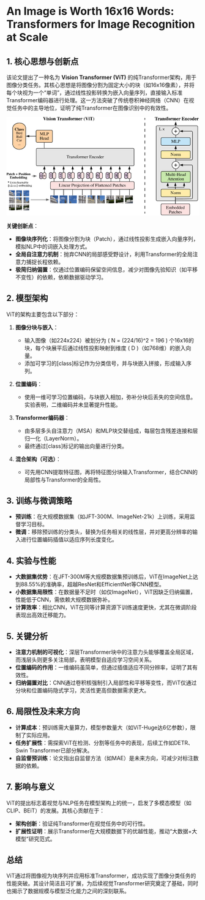 # An Image is Worth 16x16 Words: Transformers for Image Recognition at Scale

## 1. **核心思想与创新点**
该论文提出了一种名为 **Vision Transformer (ViT)** 的纯Transformer架构，用于图像分类任务。其核心思想是将图像分割为固定大小的块（如16x16像素），并将每个块视为一个“单词”，通过线性投影转换为嵌入向量序列，直接输入标准Transformer编码器进行处理。这一方法突破了传统卷积神经网络（CNN）在视觉任务中的主导地位，证明了纯Transformer在图像识别中的有效性。

![](./assets/fb98e03de268430431f579866e272633_2_Figure_1.png)

**关键创新点**：
- **图像块序列化**：将图像分割为块（Patch），通过线性投影生成嵌入向量序列，模拟NLP中的词嵌入处理方式。
- **全局自注意力机制**：抛弃CNN的局部感受野设计，利用Transformer的全局注意力捕捉长程依赖。
- **极简归纳偏置**：仅通过位置编码保留空间信息，减少对图像先验知识（如平移不变性）的依赖，依赖数据驱动学习。

## 2. **模型架构**
ViT的架构主要包含以下部分：
1. **图像分块与嵌入**：
   - 输入图像（如224x224）被划分为 \( N = (224/16)^2 = 196 \) 个16x16的块，每个块展平后通过线性投影映射到维度 \( D \)（如768维）的嵌入向量。
   - 添加可学习的[class]标记作为分类信号，并与块嵌入拼接，形成输入序列。

2. **位置编码**：
   - 使用一维可学习位置编码，与块嵌入相加，弥补分块后丢失的空间信息。实验表明，二维编码并未显著提升性能。

3. **Transformer编码器**：
   - 由多层多头自注意力（MSA）和MLP块交替组成，每层包含残差连接和层归一化（LayerNorm）。
   - 最终通过[class]标记的输出向量进行分类。

4. **混合架构（可选）**：
   - 可先用CNN提取特征图，再将特征图分块输入Transformer，结合CNN的局部性与Transformer的全局性。

## 3. **训练与微调策略**
- **预训练**：在大规模数据集（如JFT-300M、ImageNet-21k）上训练，采用监督学习目标。
- **微调**：移除预训练的分类头，替换为任务相关的线性层，并对更高分辨率的输入进行位置编码插值以适应序列长度变化。

## 4. **实验与性能**
- **大数据集优势**：在JFT-300M等大规模数据集预训练后，ViT在ImageNet上达到88.55%的准确率，超越ResNet和EfficientNet等CNN模型。
- **小数据集局限性**：在数据量不足时（如仅ImageNet），ViT因缺乏归纳偏置，性能低于CNN，需依赖大规模数据弥补。
- **计算效率**：相比CNN，ViT在同等计算资源下训练速度更快，尤其在微调阶段表现出高效迁移能力。

## 5. **关键分析**
- **注意力机制的可视化**：深层Transformer块中的注意力头能够覆盖全局区域，而浅层头则更多关注局部，表明模型自适应学习空间关系。
- **位置编码的作用**：一维编码虽简单，但通过插值适应不同分辨率，证明了其有效性。
- **归纳偏置对比**：CNN通过卷积核强制引入局部性和平移等变性，而ViT仅通过分块和位置编码隐式学习，灵活性更高但数据需求更大。

## 6. **局限性及未来方向**
- **计算成本**：预训练需大量算力，模型参数量大（如ViT-Huge达6亿参数），限制了实际应用。
- **任务扩展性**：需探索ViT在检测、分割等任务中的表现，后续工作如DETR、Swin Transformer已部分解决。
- **自监督预训练**：论文指出自监督方法（如MAE）是未来方向，可减少对标注数据的依赖。

## 7. **影响与意义**
ViT的提出标志着视觉与NLP任务在模型架构上的统一，启发了多模态模型（如CLIP、BEiT）的发展。其核心贡献在于：
- **架构创新**：验证纯Transformer在视觉任务中的可行性。
- **扩展性证明**：展示Transformer在大规模数据下的优越性能，推动“大数据+大模型”研究范式。

## 总结
ViT通过将图像视为块序列并应用标准Transformer，成功实现了图像分类任务的性能突破。其设计简洁且可扩展，为后续视觉Transformer研究奠定了基础，同时也揭示了数据规模与模型泛化能力之间的深刻联系。